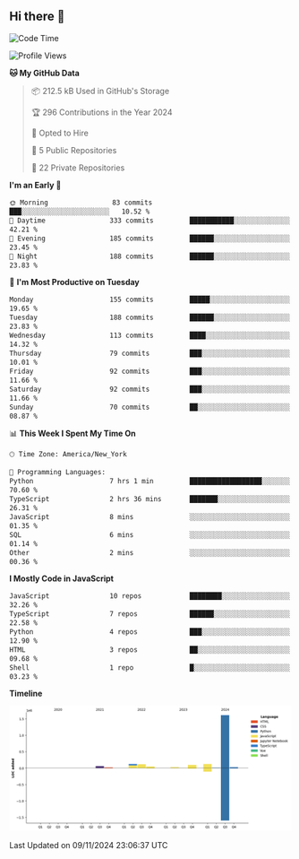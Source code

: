 ## Hi there 👋

<!--START_SECTION:waka-->
![Code Time](http://img.shields.io/badge/Code%20Time-99%20hrs%2049%20mins-blue)

![Profile Views](http://img.shields.io/badge/Profile%20Views-67-blue)

**🐱 My GitHub Data** 

> 📦 212.5 kB Used in GitHub's Storage 
 > 
> 🏆 296 Contributions in the Year 2024
 > 
> 💼 Opted to Hire
 > 
> 📜 5 Public Repositories 
 > 
> 🔑 22 Private Repositories 
 > 
**I'm an Early 🐤** 

```text
🌞 Morning                83 commits          ███░░░░░░░░░░░░░░░░░░░░░░   10.52 % 
🌆 Daytime                333 commits         ███████████░░░░░░░░░░░░░░   42.21 % 
🌃 Evening                185 commits         ██████░░░░░░░░░░░░░░░░░░░   23.45 % 
🌙 Night                  188 commits         ██████░░░░░░░░░░░░░░░░░░░   23.83 % 
```
📅 **I'm Most Productive on Tuesday** 

```text
Monday                   155 commits         █████░░░░░░░░░░░░░░░░░░░░   19.65 % 
Tuesday                  188 commits         ██████░░░░░░░░░░░░░░░░░░░   23.83 % 
Wednesday                113 commits         ████░░░░░░░░░░░░░░░░░░░░░   14.32 % 
Thursday                 79 commits          ███░░░░░░░░░░░░░░░░░░░░░░   10.01 % 
Friday                   92 commits          ███░░░░░░░░░░░░░░░░░░░░░░   11.66 % 
Saturday                 92 commits          ███░░░░░░░░░░░░░░░░░░░░░░   11.66 % 
Sunday                   70 commits          ██░░░░░░░░░░░░░░░░░░░░░░░   08.87 % 
```


📊 **This Week I Spent My Time On** 

```text
🕑︎ Time Zone: America/New_York

💬 Programming Languages: 
Python                   7 hrs 1 min         ██████████████████░░░░░░░   70.60 % 
TypeScript               2 hrs 36 mins       ███████░░░░░░░░░░░░░░░░░░   26.31 % 
JavaScript               8 mins              ░░░░░░░░░░░░░░░░░░░░░░░░░   01.35 % 
SQL                      6 mins              ░░░░░░░░░░░░░░░░░░░░░░░░░   01.14 % 
Other                    2 mins              ░░░░░░░░░░░░░░░░░░░░░░░░░   00.36 % 
```

**I Mostly Code in JavaScript** 

```text
JavaScript               10 repos            ████████░░░░░░░░░░░░░░░░░   32.26 % 
TypeScript               7 repos             ██████░░░░░░░░░░░░░░░░░░░   22.58 % 
Python                   4 repos             ███░░░░░░░░░░░░░░░░░░░░░░   12.90 % 
HTML                     3 repos             ██░░░░░░░░░░░░░░░░░░░░░░░   09.68 % 
Shell                    1 repo              █░░░░░░░░░░░░░░░░░░░░░░░░   03.23 % 
```



**Timeline**

![Lines of Code chart](https://raw.githubusercontent.com/dikshithvishnu/dikshithvishnu/main/assets/bar_graph.png)


 Last Updated on 09/11/2024 23:06:37 UTC
<!--END_SECTION:waka-->
